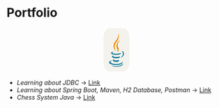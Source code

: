 # Portfolio

<div align="center">
  <img src="https://raw.githubusercontent.com/tandpfun/skill-icons/65dea6c4eaca7da319e552c09f4cf5a9a8dab2c8/icons/Java-Light.svg" height="100" width="60"/>
</div>

- *Learning about JDBC* → [Link](https://github.com/lucian0costa/demo-dao-jdbc)
- *Learning about Spring Boot, Maven, H2 Database, Postman* → [Link](https://github.com/lucian0costa/workshop-springboot4-jpa)
- *Chess System Java* → [Link](https://github.com/lucian0costa/chess-system-java)

